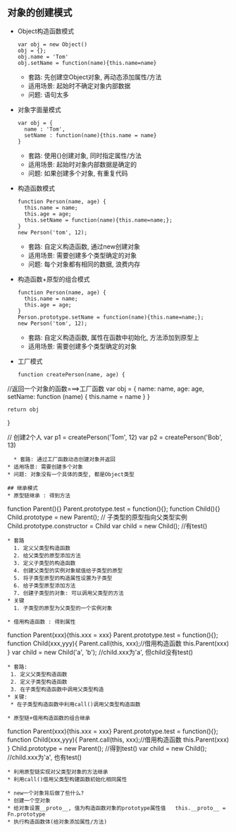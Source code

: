 ﻿## 对象的创建模式

* Object构造函数模式
  ```
  var obj = new Object()
  obj = {};
  obj.name = 'Tom'
  obj.setName = function(name){this.name=name}
  ```
  * 套路: 先创建空Object对象, 再动态添加属性/方法
  * 适用场景: 起始时不确定对象内部数据
  * 问题: 语句太多
  
* 对象字面量模式
  ```
  var obj = {
    name : 'Tom',
    setName : function(name){this.name = name}
  }
  ```
  * 套路: 使用{}创建对象, 同时指定属性/方法
  * 适用场景: 起始时对象内部数据是确定的
  * 问题: 如果创建多个对象, 有重复代码

* 构造函数模式
  ```
  function Person(name, age) {
    this.name = name;
    this.age = age;
    this.setName = function(name){this.name=name;};
  }
  new Person('tom', 12);
  ```
  * 套路: 自定义构造函数, 通过new创建对象
  * 适用场景: 需要创建多个类型确定的对象
  * 问题: 每个对象都有相同的数据, 浪费内存
  
* 构造函数+原型的组合模式
  ```
  function Person(name, age) {
    this.name = name;
    this.age = age;
  }
  Person.prototype.setName = function(name){this.name=name;};
  new Person('tom', 12);
  ```
  * 套路: 自定义构造函数, 属性在函数中初始化, 方法添加到原型上
  * 适用场景: 需要创建多个类型确定的对象
  
* 工厂模式
  ```
  function createPerson(name, age) { 
//返回一个对象的函数===>工厂函数
    var obj = {
      name: name,
      age: age,
      setName: function (name) {
        this.name = name
      }
    }

    return obj
  }

  // 创建2个人
  var p1 = createPerson('Tom', 12)
  var p2 = createPerson('Bob', 13)
  ``` 
 	* 套路: 通过工厂函数动态创建对象并返回
  * 适用场景: 需要创建多个对象
  * 问题: 对象没有一个具体的类型, 都是Object类型
  
## 继承模式
* 原型链继承 : 得到方法
  ```
  function Parent(){}
  Parent.prototype.test = function(){};
  function Child(){}
  Child.prototype = new Parent(); // 子类型的原型指向父类型实例
  Child.prototype.constructor = Child
  var child = new Child(); //有test()
  ```
  * 套路
    1. 定义父类型构造函数
    2. 给父类型的原型添加方法
    3. 定义子类型的构造函数
    4. 创建父类型的实例对象赋值给子类型的原型
    5. 将子类型原型的构造属性设置为子类型
    6. 给子类型原型添加方法
    7. 创建子类型的对象: 可以调用父类型的方法
  * 关键
    1. 子类型的原型为父类型的一个实例对象
    
* 借用构造函数 : 得到属性
  ```
  function Parent(xxx){this.xxx = xxx}
  Parent.prototype.test = function(){};
  function Child(xxx,yyy){
      Parent.call(this, xxx);//借用构造函数   this.Parent(xxx)
  }
  var child = new Child('a', 'b');  //child.xxx为'a', 但child没有test()
  ```
 * 套路:
   1. 定义父类型构造函数
   2. 定义子类型构造函数
   3. 在子类型构造函数中调用父类型构造
 * 关键:
   * 在子类型构造函数中利用call()调用父类型构造函数
   
* 原型链+借用构造函数的组合继承
  ```
  function Parent(xxx){this.xxx = xxx}
  Parent.prototype.test = function(){};
  function Child(xxx,yyy){
      Parent.call(this, xxx);//借用构造函数   this.Parent(xxx)
  }
  Child.prototype = new Parent(); //得到test()
  var child = new Child(); //child.xxx为'a', 也有test()
  ```
  * 利用原型链实现对父类型对象的方法继承
  * 利用call()借用父类型构建函数初始化相同属性
  
* new一个对象背后做了些什么?
  * 创建一个空对象
  * 给对象设置__proto__, 值为构造函数对象的prototype属性值   this.__proto__ = Fn.prototype
  * 执行构造函数体(给对象添加属性/方法)
